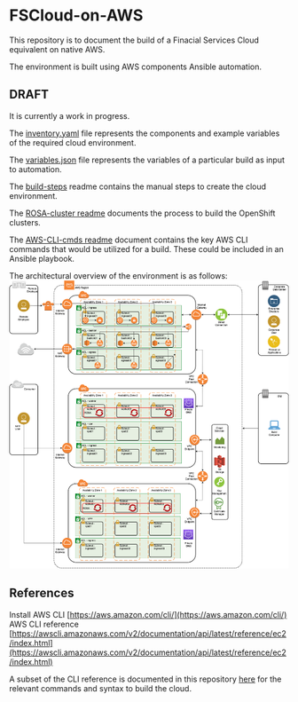 # FSCloud-on-AWS
 This repository is to document the build of a Finacial Services Cloud equivalent on native AWS.

 The environment is built using AWS components Ansible automation.

 ## DRAFT
 It is currently a work in progress.

 The [inventory.yaml](inventory.yaml) file represents the components and example variables of the required cloud environment.

 The [variables.json](variables.json) file represents the variables of a particular build as input to automation.

 The [build-steps](build-steps.md) readme contains the manual steps to create the cloud environment.

 The [ROSA-cluster readme](ROSA-cluster.md) documents the process to build the OpenShift clusters.

 The [AWS-CLI-cmds readme](AWS-CLI-cmds.md) document contains the key AWS CLI commands that would be utilized for a build. These could be included in an Ansible playbook.

 The architectural overview of the environment is as follows:
 ![Architecture Overview](./static/FS-Cloud-on-AWS.drawio.png)

## References

Install AWS CLI [https://aws.amazon.com/cli/](https://aws.amazon.com/cli/)
AWS CLI reference [https://awscli.amazonaws.com/v2/documentation/api/latest/reference/ec2/index.html](https://awscli.amazonaws.com/v2/documentation/api/latest/reference/ec2/index.html)

A subset of the CLI reference is documented in this repository [here](AWS-CLI-cmds.md) for the relevant commands and syntax to build the cloud.
